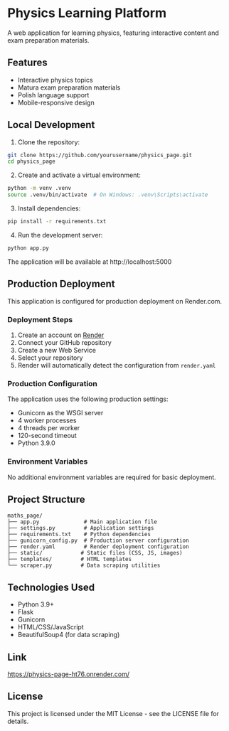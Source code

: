 # Physics Learning Platform

A web application for learning physics, featuring interactive content and exam preparation materials.

## Features

- Interactive physics topics
- Matura exam preparation materials
- Polish language support
- Mobile-responsive design

## Local Development

1. Clone the repository:
```bash
git clone https://github.com/yourusername/physics_page.git
cd physics_page
```

2. Create and activate a virtual environment:
```bash
python -m venv .venv
source .venv/bin/activate  # On Windows: .venv\Scripts\activate
```

3. Install dependencies:
```bash
pip install -r requirements.txt
```

4. Run the development server:
```bash
python app.py
```

The application will be available at http://localhost:5000

## Production Deployment

This application is configured for production deployment on Render.com.

### Deployment Steps

1. Create an account on [Render](https://render.com)
2. Connect your GitHub repository
3. Create a new Web Service
4. Select your repository
5. Render will automatically detect the configuration from `render.yaml`

### Production Configuration

The application uses the following production settings:
- Gunicorn as the WSGI server
- 4 worker processes
- 4 threads per worker
- 120-second timeout
- Python 3.9.0

### Environment Variables

No additional environment variables are required for basic deployment.

## Project Structure

```
maths_page/
├── app.py              # Main application file
├── settings.py         # Application settings
├── requirements.txt    # Python dependencies
├── gunicorn_config.py  # Production server configuration
├── render.yaml         # Render deployment configuration
├── static/            # Static files (CSS, JS, images)
├── templates/         # HTML templates
└── scraper.py         # Data scraping utilities
```

## Technologies Used

- Python 3.9+
- Flask
- Gunicorn
- HTML/CSS/JavaScript
- BeautifulSoup4 (for data scraping)

## Link
  https://physics-page-ht76.onrender.com/

## License

This project is licensed under the MIT License - see the LICENSE file for details. 
